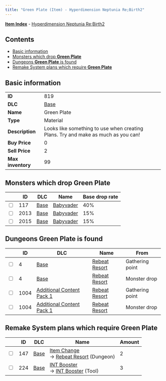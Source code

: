 ```yaml
---
title: "Green Plate (Item) - Hyperdimension Neptunia Re;Birth2"
---
```


[**Item Index**](/neptunia/rb2/item/index.html) - [Hyperdimension Neptunia Re;Birth2](/neptunia/rb2)

## Contents

- [Basic information](#basic-information)
- [Monsters which drop **Green Plate**](#monsters-which-drop-green-plate)
- [Dungeons **Green Plate** is found](#dungeons-green-plate-is-found)
- [Remake System plans which require **Green Plate**](#remake-system-plans-which-require-green-plate)

## Basic information

|   |   |
| -- | -- |
| **ID** | 819 |
| **DLC** | [Base](/neptunia/rb2/dlc/0-base.html) |
| **Name** | Green Plate |
| **Type** | Material |
| **Description** | Looks like something to use when creating Plans. Try and make as much as you can! |
| **Buy Price** | 0 |
| **Sell Price** | 2 |
| **Max inventory** | 99 |

## Monsters which drop **Green Plate**

|    | ID | DLC | Name | Base drop rate |
| -- | -- | --- | ---- | -------------- |
| <input type="checkbox" id="rb2-monster-0-117" class="trackbox" /> | 117 | [Base](/neptunia/rb2/dlc/0-base.html) | [Babyvader](/neptunia/rb2/monster/0-117-babyvader.html) | 40% |
| <input type="checkbox" id="rb2-monster-0-2013" class="trackbox" /> | 2013 | [Base](/neptunia/rb2/dlc/0-base.html) | [Babyvader](/neptunia/rb2/monster/0-2013-babyvader.html) | 15% |
| <input type="checkbox" id="rb2-monster-0-2015" class="trackbox" /> | 2015 | [Base](/neptunia/rb2/dlc/0-base.html) | [Babyvader](/neptunia/rb2/monster/0-2015-babyvader.html) | 15% |

## Dungeons **Green Plate** is found

|    | ID | DLC | Name | From |
| -- | -- | --- | ---- | ---- |
| <input type="checkbox" id="rb2-dungeon-0-4" class="trackbox" /> | 4 | [Base](/neptunia/rb2/dlc/0-base.html) | [Rebeat Resort](/neptunia/rb2/dungeon/0-4-rebeat-resort.html) | Gathering point |
| <input type="checkbox" id="rb2-dungeon-0-4" class="trackbox" /> | 4 | [Base](/neptunia/rb2/dlc/0-base.html) | [Rebeat Resort](/neptunia/rb2/dungeon/0-4-rebeat-resort.html) | Monster drop |
| <input type="checkbox" id="rb2-dungeon-3-1004" class="trackbox" /> | 1004 | [Additional Content Pack 1](/neptunia/rb2/dlc/3-pack1.html) | [Rebeat Resort](/neptunia/rb2/dungeon/3-1004-rebeat-resort.html) | Gathering point |
| <input type="checkbox" id="rb2-dungeon-3-1004" class="trackbox" /> | 1004 | [Additional Content Pack 1](/neptunia/rb2/dlc/3-pack1.html) | [Rebeat Resort](/neptunia/rb2/dungeon/3-1004-rebeat-resort.html) | Monster drop |

## Remake System plans which require **Green Plate**

|    | ID | DLC | Name | Amount |
| -- | -- | --- | ---- | ------ |
| <input type="checkbox" id="rb2-remake-0-147" class="trackbox" /> | 147 | [Base](/neptunia/rb2/dlc/0-base.html) | [Item Change](/neptunia/rb2/remake/0-147-item-change.html)<br />→ [Rebeat Resort](/neptunia/rb2/dungeon/0-4-rebeat-resort.html) (Dungeon) | 2 |
| <input type="checkbox" id="rb2-remake-0-224" class="trackbox" /> | 224 | [Base](/neptunia/rb2/dlc/0-base.html) | [INT Booster](/neptunia/rb2/remake/0-224-int-booster.html)<br />→ [INT Booster](/neptunia/rb2/item/0-29-int-booster.html) (Tool) | 3 |